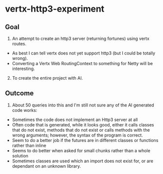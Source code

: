 # vertx-http3-experiment

## Goal

1. An attempt to create an http3 server (returning fortunes) using vertx routes.

- As best I can tell vertx does not yet support http3 (but I could be totally wrong).
- Converting a Vertx Web RoutingContext to something for Netty will be interesting.

2. To create the entire project with AI.

## Outcome

1. About 50 queries into this and I'm still not sure any of the AI generated code works:

- Sometimes the code does not implement an Http3 server at all
- Often code that is generated, while it looks good, either it calls classes that do not exist, methods that do not exist or calls methods with the wrong arguments; however, the syntax of the program is correct.
- Seem to do a better job if the futures are in different classes or functions rather than inline
- Seems to do better when asked for small chunks rather than a whole solution
- Sometimes classes are used which an import does not exist for, or are dependant on an unknown library.
